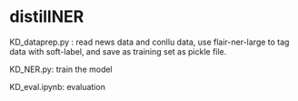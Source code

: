 # distillNER

KD_dataprep.py : read news data and conllu data, use flair-ner-large to tag data with soft-label, and save as training set as pickle file.

KD_NER.py: train the model 

KD_eval.ipynb: evaluation
